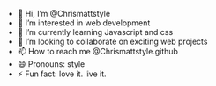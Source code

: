 - 👋 Hi, I’m @Chrismattstyle
- 👀 I’m interested in web development
- 🌱 I’m currently learning Javascript and css
- 💞️ I’m looking to collaborate on exciting web projects 
- 📫 How to reach me @Chrismattstyle.github
- 😄 Pronouns: style
- ⚡ Fun fact: love it.  live it.  

<!---
Chrismattstyle/Chrismattstyle is a ✨ special ✨ repository because its `README.md` (this file) appears on your GitHub profile.
You can click the Preview link to take a look at your changes.
--->
